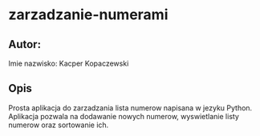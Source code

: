 # zarzadzanie-numerami
## Autor:
Imie nazwisko: Kacper Kopaczewski
## Opis
Prosta aplikacja do zarzadzania lista numerow napisana w jezyku Python. Aplikacja pozwala na dodawanie nowych numerow, wyswietlanie listy numerow oraz sortowanie ich.
